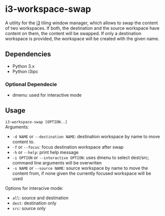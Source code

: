 # i3-workspace-swap

 A utility for the [i3](https://i3wm.org) tiling window manager, which allows to swap the content of two workspaces. If both, the destination and the source workspace have content on them, the content will be swapped. If only a destination workspace is provided, the workspace will be created with the given name.

## Dependencies
* Python 3.x
* Python i3ipc

### Optional Dependecie
* dmenu: used for interactive mode

## Usage
`i3-workspace-swap [OPTION..]`\
Arguments:
* `-d NAME` or `--destination NAME`: destination workspace by name to move content to.
* `-f` or `--focus`: focus destination workspace after swap
* `-h` or `--help`: print help message
* `-i OPTION` or `--interactive OPTION`: uses dmenu to select dest/src; command line arguments will be overwriten
* `-s NAME` or `--source NAME`: source workspace by name to move the content from, if none given the currently focused workspace will be used

Options for interacive mode:
* `all`: source and destination
* `dest`: destination only
* `src`: source only